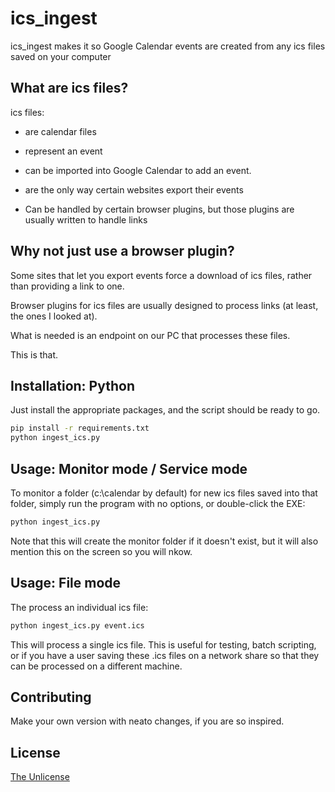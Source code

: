 # ics_ingest

ics_ingest makes it so Google Calendar events are created from any ics files saved on your computer

## What are ics files?

ics files: 

* are calendar files 

* represent an event

* can be imported into Google Calendar to add an event.

* are the only way certain websites export their events

* Can be handled by certain browser plugins, but those plugins are usually written to handle links

## Why not just use a browser plugin?

Some sites that let you export events force a download of ics files, rather than providing a link to one. 

Browser plugins for ics files are usually designed to process links (at least, the ones I looked at).

What is needed is an endpoint on our PC that processes these files. 

This is that.


## Installation: Python

Just install the appropriate packages, and the script should be ready to go.

```bash
pip install -r requirements.txt
python ingest_ics.py
```

## Usage: Monitor mode / Service mode

To monitor a folder (c:\calendar by default) for new ics files saved into that folder, simply run the program with no options, or double-click the EXE:

```python
python ingest_ics.py
```

Note that this will create the monitor folder if it doesn't exist, but it will also mention this on the screen so you will nkow.


## Usage: File mode

The process an individual ics file:

```python
python ingest_ics.py event.ics
```

This will process a single ics file.  This is useful for testing, batch scripting, or if you have a user saving these .ics files on a network share so that they can be processed on a different machine.

## Contributing

Make your own version with neato changes, if you are so inspired.

## License

[The Unlicense](https://choosealicense.com/licenses/unlicense/)

